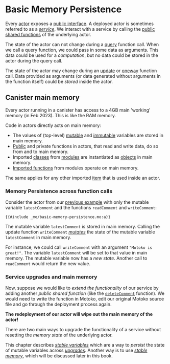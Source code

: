 # Basic Memory Persistence
Every [actor](/internet-computer-programming-concepts/actors.html) exposes a [public interface](/internet-computer-programming-concepts/async-data/candid.html#actor-interfaces). A deployed actor is sometimes referred to as a [*service*](/internet-computer-programming-concepts/async-data/candid.html#actor-interfaces). We interact with a service by calling the [public shared functions](/internet-computer-programming-concepts/actors.html#public-shared-functions-in-actors) of the underlying actor. 

The state of the actor can not change during a [query](/internet-computer-programming-concepts/actors.html#public-shared-query) function call. When we call a query function, we could pass in some data as arguments. This data could be used for a *computation*, but no data could be stored in the actor during the query call. 

The state of the actor may change during an [update](/internet-computer-programming-concepts/actors.html#public-shared-update) or [oneway](/internet-computer-programming-concepts/actors.html#public-shared-oneway) function call. Data provided as arguments (or data generated without arguments in the function itself) could be *stored* inside the actor.

## Canister main memory
Every actor running in a canister has access to a 4GB main 'working' memory (in Feb 2023). This is like the RAM memory. 

Code in actors directly acts on main memory:
- The values of (top-level) [mutable](/common-programming-concepts/mutability.html) and [immutable](/common-programming-concepts/variables.html) variables are stored in main memory. 
- [Public](/internet-computer-programming-concepts/actors.html#public-shared-functions-in-actors) and private functions in actors, that read and write data, do so from and to main memory.
- Imported [classes](/common-programming-concepts/objects-and-classes/classes.html) from [modules](/common-programming-concepts/modules.html) are instantiated as [objects](/common-programming-concepts/objects-and-classes/objects.html) in main memory. 
- [Imported functions](/common-programming-concepts/modules.html#public-functions-in-modules) from modules operate on main memory.

The same applies for any other imported [item](https://docs.google.com/spreadsheets/d/1IqgPi9I9EmoknJBzzxea_7dN9WRwtFle7Y99UURXC7Y/edit?usp=sharing) that is used inside an actor.  

### Memory Persistence across function calls
Consider the actor from our [previous example](/internet-computer-programming-concepts/actors.html#a-simple-actor) with only the mutable variable `latestComment` and the functions `readComment` and `writeComment`:
```motoko
{{#include _mo/basic-memory-persistence.mo:a}}
```

The mutable variable `latestComment` is stored in main memory. Calling the update function `writeComment` [*mutates*](/common-programming-concepts/mutability.html) the state of the mutable variable `latestComment` in main memory. 

For instance, we could call `writeComment` with an argument `"Motoko is great!"`. The variable `latestComment` will be set to that value in main memory. The mutable variable now has a *new state*. Another call to `readComment` would return the new value.  

 

### Service upgrades and main memory
Now, suppose we would like to *extend the functionality* of our service by adding another *public shared function* (like the [`deleteComment`](/internet-computer-programming-concepts/actors.html#a-simple-actor) function). We would need to write the function in Motoko, edit our original Motoko source file and go through the deployment process again. 

**The redeployment of our actor will wipe out the main memory of the actor!**

There are two main ways to upgrade the functionality of a service without resetting the *memory state* of the underlying actor. 

This chapter describes [*stable variables*](/internet-computer-programming-concepts/basic-memory-persistence/stable-variables.html) which are a way to *persist* the state of mutable variables across [*upgrades*](/internet-computer-programming-concepts/basic-memory-persistence/upgrades.html). Another way is to use [*stable memory*](/advanced-concepts/scalability/stable-storage.html), which will be discussed later in this book. 


